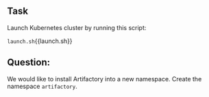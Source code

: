 ## Task

Launch Kubernetes cluster by running this script:

`launch.sh`{{launch.sh}}

## Question:

We would like to install Artifactory into a new namespace. Create the namespace `artifactory`.

